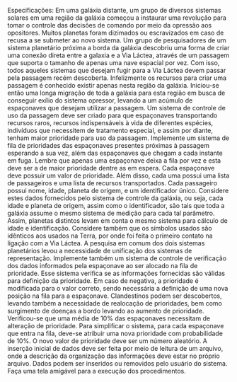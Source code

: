 Especificações:
Em uma galáxia distante, um grupo de diversos sistemas solares em uma região da galáxia começou a instaurar uma
revolução para tomar o controle das decisões de comando por meio da opressão aos opositores. Muitos planetas foram
dizimados ou escravizados em caso de recusa a se submeter ao novo sistema. Um grupo de pesquisadores de um sistema
planetário próxima a borda da galáxia descobriu uma forma de criar uma conexão direta entre a galaxia e a Via Láctea,
através de um passagem que suporta o tamanho de apenas uma nave espacial por vez. Com isso, todos aqueles sistemas
que desejam fugir para a Via Láctea devem passar pela passagem recém descoberta. Infelizmente os recursos para criar
uma passagem é conhecido existir apenas nesta região da galáxia. Iniciou-se então uma longa migração de toda a galáxia
para esta região em busca de conseguir exílio do sistema opressor, levando a um acúmulo de espaçonaves que desejam
utilizar a passagem. Um sistema de controle de uso da passagem deve ser criado para que espaçonaves transportando
recursos raros, recursos indispensáveis à vida de diferentes espécies, indivíduos que necessitem de tratamento especial, e
assim por diante, tenham maior prioridade para uso da passagem.
Implemente um sistema de fila de prioridades das espaçonaves presentes próximas à passagem esperando a sua vez,
além das espaçonaves que chegam a cada instante em fuga. Lembre que apenas uma espaçonave deixa a fila por vez e
esta deve ser a de maior prioridade dentre as em espera. Cada espaçonave deve possuir um valor de prioridade. Além
disso, cada uma possui uma lista de passageiros e uma lista de recursos transportados. Cada passageiro possui nome,
idade, planeta de origem, e um identificador único. Considere estes dados fornecidos pelo sistema de controle da galáxia,
ou seja, cada idade e planeta de origem, assim como o identificador, são tais que toda a galáxia assume o mesmo sistema
de medição para cada tal parâmetro. Assim, planetas distintos levam em conta o mesmo sistema para cálculo de idade e
identificação. Considere também que os símbolos usados são idênticos aos usados na Terra, por onde foi feita o primeiro
contato na ligação com a Via Láctea. A pesquisa em comum dos dois sistemas planetários levou a necessidade de unificação
dos sistemas de representação.
Implemente também um sistema de controle de verificação dos dados informados pela espaçonave ao ser alocado na
fila de prioridade. Esse sistema verifica se as informações fornecidas são válidas para definição da prioridade. Em caso de
negativa, a prioridade é modificada para o valor correto, sendo necessária a definição de uma nova posição na fila para a
espaçonave. Clandestinos podem ser descobertos, levando também a necessidade de realocação de prioridades, bem como
surgimento de doenças a bordo levando ao aumento de prioridade. Verificou-se que uma média de 10% das espaçonaves
necessitam de alteração de prioridade. Para simplificar o sistema, para cada espaçonave que entra na fila, deve-se atribuir
uma nova prioridade com probabilidade de 10%. O novo valor de prioridade deve ser um número aleatório.
A inserção inicial de dados deve ser feita por meio de leitura de um arquivo, onde a descrição da organização das
informações deve estar no próprio arquivo. Dados podem ser inseridos ou removidos pelo usuário do sistema. Faça uma
tela amigável para a execução dos procedimentos.
